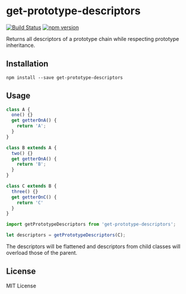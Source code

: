 # get-prototype-descriptors

[![Build Status](https://travis-ci.org/taras/get-prototype-descriptors.svg?branch=master)](https://travis-ci.org/taras/get-prototype-descriptors) [![npm version](https://badge.fury.io/js/get-prototype-descriptors.svg)](https://badge.fury.io/js/get-prototype-descriptors)

Returns all descriptors of a prototype chain while respecting prototype inheritance. 

## Installation

```
npm install --save get-prototype-descriptors
```

## Usage

```js
class A {
  one() {}
  get getterOnA() {
    return 'A';
  }
}

class B extends A {
  two() {}
  get getterOnA() {
    return 'B';
  }
}

class C extends B {
  three() {}
  get getterOnC() {
    return 'C'
  }
}

import getPrototypeDescriptors from 'get-prototype-descriptors';

let descriptors = getPrototypeDescriptors(C);
```

The descriptors will be flattened and descriptors from child classes will overload those of the parent.

## License

MIT License
